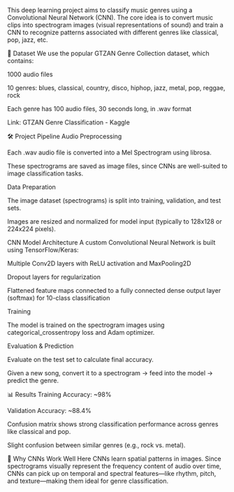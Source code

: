 This deep learning project aims to classify music genres using a Convolutional Neural Network (CNN). The core idea is to convert music clips into spectrogram images (visual representations of sound) and train a CNN to recognize patterns associated with different genres like classical, pop, jazz, etc.

📁 Dataset
We use the popular GTZAN Genre Collection dataset, which contains:

1000 audio files

10 genres: blues, classical, country, disco, hiphop, jazz, metal, pop, reggae, rock

Each genre has 100 audio files, 30 seconds long, in .wav format

Link: GTZAN Genre Classification - Kaggle

🛠️ Project Pipeline
Audio Preprocessing

Each .wav audio file is converted into a Mel Spectrogram using librosa.

These spectrograms are saved as image files, since CNNs are well-suited to image classification tasks.

Data Preparation

The image dataset (spectrograms) is split into training, validation, and test sets.

Images are resized and normalized for model input (typically to 128x128 or 224x224 pixels).

CNN Model Architecture
A custom Convolutional Neural Network is built using TensorFlow/Keras:

Multiple Conv2D layers with ReLU activation and MaxPooling2D

Dropout layers for regularization

Flattened feature maps connected to a fully connected dense output layer (softmax) for 10-class classification


Training

The model is trained on the spectrogram images using categorical_crossentropy loss and Adam optimizer.

Evaluation & Prediction

Evaluate on the test set to calculate final accuracy.

Given a new song, convert it to a spectrogram → feed into the model → predict the genre.

📊 Results
Training Accuracy: ~98%

Validation Accuracy: ~88.4%

Confusion matrix shows strong classification performance across genres like classical and pop.

Slight confusion between similar genres (e.g., rock vs. metal).

🧠 Why CNNs Work Well Here
CNNs learn spatial patterns in images. Since spectrograms visually represent the frequency content of audio over time, CNNs can pick up on temporal and spectral features—like rhythm, pitch, and texture—making them ideal for genre classification.
